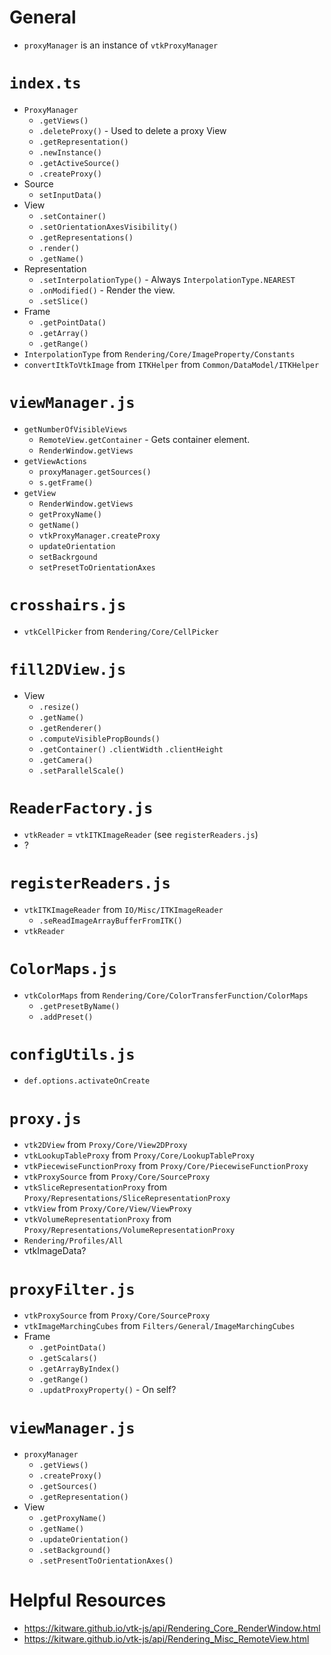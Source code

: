 # General
- `proxyManager` is an instance of `vtkProxyManager`

# `index.ts`
- `ProxyManager`
    - `.getViews()`
    - `.deleteProxy()` - Used to delete a proxy View
    - `.getRepresentation()`
    - `.newInstance()`
    - `.getActiveSource()`
    - `.createProxy()`
- Source
    - `setInputData()`
- View
    - `.setContainer()`
    - `.setOrientationAxesVisibility()`
    - `.getRepresentations()`
    - `.render()`
    - `.getName()`
- Representation
    - `.setInterpolationType()` - Always `InterpolationType.NEAREST`
    - `.onModified()` - Render the view.
    - `.setSlice()`
- Frame
    - `.getPointData()`
    - `.getArray()`
    - `.getRange()`
- `InterpolationType` from `Rendering/Core/ImageProperty/Constants`
- `convertItkToVtkImage` from `ITKHelper` from `Common/DataModel/ITKHelper`

# `viewManager.js`
- `getNumberOfVisibleViews`
    - `RemoteView.getContainer` - Gets container element.
    - `RenderWindow.getViews`
- `getViewActions`
    - `proxyManager.getSources()`
    - `s.getFrame()`
- `getView`
    - `RenderWindow.getViews`
    - `getProxyName()`
    - `getName()`
    - `vtkProxyManager.createProxy`
    - `updateOrientation`
    - `setBackrgound`
    - `setPresetToOrientationAxes`

# `crosshairs.js`
- `vtkCellPicker` from `Rendering/Core/CellPicker`

# `fill2DView.js`
- View
    - `.resize()`
    - `.getName()`
    - `.getRenderer()`
    - `.computeVisiblePropBounds()`
    - `.getContainer()`
        `.clientWidth`
        `.clientHeight`
    - `.getCamera()`
    - `.setParallelScale()`

# `ReaderFactory.js`
- `vtkReader` = `vtkITKImageReader` (see `registerReaders.js`)
- ?

# `registerReaders.js`
- `vtkITKImageReader` from `IO/Misc/ITKImageReader`
    - `.seReadImageArrayBufferFromITK()`
- `vtkReader`

# `ColorMaps.js`
- `vtkColorMaps` from `Rendering/Core/ColorTransferFunction/ColorMaps`
    - `.getPresetByName()`
    - `.addPreset()`

# `configUtils.js`
- `def.options.activateOnCreate`

# `proxy.js`
- `vtk2DView` from `Proxy/Core/View2DProxy`
- `vtkLookupTableProxy` from `Proxy/Core/LookupTableProxy`
- `vtkPiecewiseFunctionProxy` from `Proxy/Core/PiecewiseFunctionProxy`
- `vtkProxySource` from `Proxy/Core/SourceProxy`
- `vtkSliceRepresentationProxy` from `Proxy/Representations/SliceRepresentationProxy`
- `vtkView` from `Proxy/Core/View/ViewProxy`
- `vtkVolumeRepresentationProxy` from `Proxy/Representations/VolumeRepresentationProxy`
- `Rendering/Profiles/All`
- vtkImageData?

# `proxyFilter.js`
- `vtkProxySource` from `Proxy/Core/SourceProxy`
- `vtkImageMarchingCubes` from `Filters/General/ImageMarchingCubes`
- Frame
    - `.getPointData()`
    - `.getScalars()`
    - `.getArrayByIndex()`
    - `.getRange()`
    - `.updatProxyProperty()` - On self?

# `viewManager.js`
- `proxyManager`
    - `.getViews()`
    - `.createProxy()`
    - `.getSources()`
    - `.getRepresentation()`
- View
    - `.getProxyName()`
    - `.getName()`
    - `.updateOrientation()`
    - `.setBackground()`
    - `.setPresentToOrientationAxes()`

# Helpful Resources
- https://kitware.github.io/vtk-js/api/Rendering_Core_RenderWindow.html
- https://kitware.github.io/vtk-js/api/Rendering_Misc_RemoteView.html